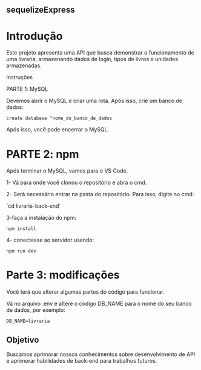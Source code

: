 ## sequelizeExpress

# Introdução

Este projeto apresenta uma API que busca demonstrar o funcionamento de uma livraria, armazenando dados de login, tipos de livros e unidades armazenadas.

Instruções

PARTE 1: MySQL

Devemos abrir o MySQL e criar uma rota. Após isso, crie um banco de dados:

```create database "nome_do_banco_de_dados```

Após isso, você pode encerrar o MySQL.

# PARTE 2: npm

Após terminar o MySQL, vamos para o VS Code.

1- Vá para onde você clonou o repositório e abra o cmd.

2- Será necessário entrar na pasta do repositório. Para isso, digite no cmd:

´cd livraria-back-end´

3-faça a instalação do npm:

```npm install```

4- conectesse ao servidor usando:

```npm run dev```


# Parte 3: modificações

Você terá que alterar algumas partes do código para funcionar.

Vá no arquivo .env e altere o código DB_NAME para o nome do seu banco de dados, por exemplo:

```DB_NAME=livraria```

## Objetivo
Buscamos aprimorar nossos conhecimentos sobre desenvolvimento de API e aprimorar habilidades de back-end para trabalhos futuros.













